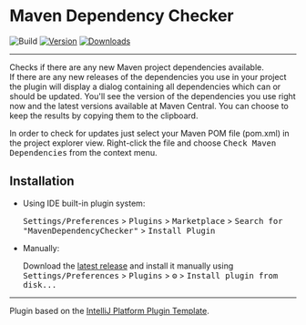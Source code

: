 # Maven Dependency Checker

![Build](https://github.com/mwalter/MavenDependencyChecker/workflows/Build/badge.svg)
[![Version](https://img.shields.io/jetbrains/plugin/v/18525.svg)](https://plugins.jetbrains.com/plugin/18525)
[![Downloads](https://img.shields.io/jetbrains/plugin/d/18525.svg)](https://plugins.jetbrains.com/plugin/18525)

---
<!-- Plugin description -->
Checks if there are any new Maven project dependencies available.</br>
If there are any new releases of the dependencies you use in your project the plugin will display a dialog containing
all dependencies which can or should be updated. You'll see the version of the dependencies you use right now and the
latest versions available at Maven Central. You can choose to keep the results by copying them to the clipboard. 

In order to check for updates just select your Maven POM file (pom.xml) in the project explorer view.
Right-click the file and choose <kbd>Check Maven Dependencies</kbd> from the context menu.
<!-- Plugin description end -->

## Installation

- Using IDE built-in plugin system:
  
  <kbd>Settings/Preferences</kbd> > <kbd>Plugins</kbd> > <kbd>Marketplace</kbd> > <kbd>Search for "MavenDependencyChecker"</kbd> >
  <kbd>Install Plugin</kbd>
  
- Manually:

  Download the [latest release](https://github.com/mwalter/MavenDependencyChecker/releases/latest) and install it manually using
  <kbd>Settings/Preferences</kbd> > <kbd>Plugins</kbd> > <kbd>⚙️</kbd> > <kbd>Install plugin from disk...</kbd>


---
Plugin based on the [IntelliJ Platform Plugin Template][template].

[template]: https://github.com/JetBrains/intellij-platform-plugin-template
